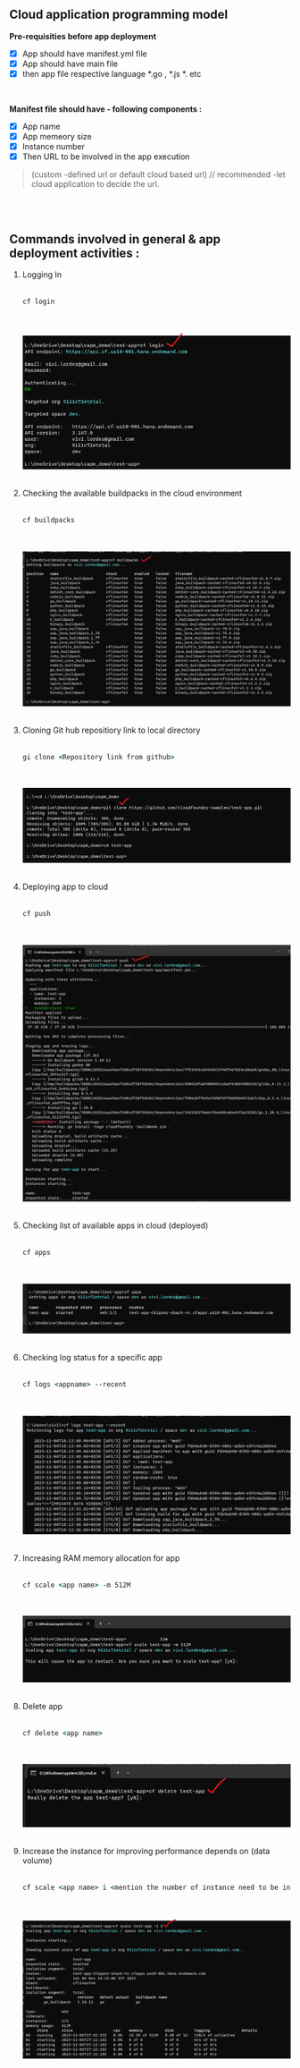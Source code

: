 ## Cloud application programming model


**Pre-requisities before app deployment**

- [x] App should have manifest.yml file 
- [x] App should have main file 
- [x] then app file respective language *.go , *.js *. etc 

</br>


**Manifest file should have - following components :**

- [x] App name 
- [x] App memeory size 
- [x] Instance number 
- [x] Then URL to be involved in the app execution
> (custom -defined url  or default cloud based url) // recommended -let cloud application to decide the url.

</br>
</br>

## Commands involved in general & app deployment activities : 


1. Logging In
   </br>
   </br>
   
   ```bat
   cf login
   ```
   </br>
   </br>
    <img src="./files/1-cf_login.png" >
   </br>
   </br>
   
2. Checking the available buildpacks in the cloud environment
   </br>
   </br>
   
   ```bat
   cf buildpacks
   ```
   </br>
   </br>
    <img src="./files/2-cf_buildpacks.png" >
   </br>
   </br>
   
3. Cloning Git hub repositiory link to local directory
   </br>
   </br>
   
   ```bat
   gi clone <Repository link from github>
   ```
   </br>
   </br>
    <img src="./files/3-gi_clone.png" >
   </br>
   </br>
   
4. Deploying app to cloud
   </br>
   </br>
   
   ```bat
   cf push
   ```
   </br>
   </br>
    <img src="./files/4-cf_push.png" >
   </br>
   </br>  
   
5. Checking list of available apps in cloud (deployed)
   </br>
   </br>
   
   ```bat
   cf apps 
   ```
   </br>
   </br>
    <img src="./files/5-cf_apps.png" >
   </br>
   </br>
   
6. Checking log status for a specific app
   </br>
   </br>
   
   ```bat
   cf logs <appname> --recent
   ```
   </br>
   </br>
    <img src="./files/6-cf_logs.png" >
   </br>
   </br>
   
7. Increasing RAM memory allocation for app
   </br>
   </br>
   
   ```bat
   cf scale <app name> -m 512M
   ```
   </br>
   </br>
    <img src="./files/7-cf_scale.png" >
   </br>
   </br>
   
8. Delete app
   </br>
   </br>
   
   ```bat
   cf delete <app name>
   ```
   </br>
   </br>
    <img src="./files/8-cf_delete.png" >
   </br>
   </br>

9. Increase the instance for improving performance depends on (data volume)
   </br>
   </br>
   
   ```bat
   cf scale <app name> i <mention the number of instance need to be increased>
   ```
   </br>
   </br>
    <img src="./files/9-cf_scale_i.png" >
   </br>
   </br>
